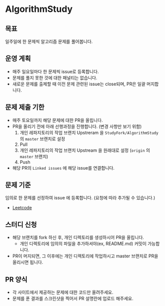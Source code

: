 # AlgorithmStudy
## 목표
일주일에 한 문제씩 알고리즘 문제를 풀어봅니다.

## 운영 계획
- 매주 일요일마다 한 문제씩 issue로 등록합니다.
- 문제를 풀지 못한 것에 대한 패널티는 없습니다.
- 새로운 문제를 출제할 때 이전 문제 관련된 issue는 close되며, PR은 일괄 머지합니다.

## 문제 제출 기한
- 매주 토요일까지 해당 문제에 대한 PR을 올립니다.
- PR을 올리기 전에 아래 선행과정을 진행합니다. (변경 사항만 보기 위함)
  1. 개인 레파지토리의 작업 브랜치 Upstreram 을 `StudyFork/AlgorithmStudy` 의 `master` 브랜치로 설정
  2. Pull
  3. 개인 레파지토리의 작업 브랜치 Upstream 을 원래대로 설정 (`origin` 의 `master` 브랜치)
  4. Push
- 해당 PR의 `Linked issues` 에 해당 issue를 연결합니다.

## 문제 기준
임의로 한 문제를 선정하여 issue 에 등록합니다. (요청에 따라 추가될 수 있습니다.)
- [Leetcode](https://leetcode.com/)

## 스터디 신청
- 해당 브랜치를 fork 하신 후, 개인 디렉토리를 생성하시어 PR을 올립니다.
  - 개인 디렉토리에 임의의 파일을 추가하셔야(ex, README.md) 커밋이 가능합니다.
- PR이 머지되면, 그 이후에는 개인 디렉토리에 작업하시고 master 브랜치로 PR을 올리시면 됩니다.

## PR 양식
- 각 사이트에서 제공하는 문제에 대한 코드만 올려주세요.
- 문제를 푼 결과를 스크린샷을 찍어서 PR 설명란에 업로드 해주세요.
